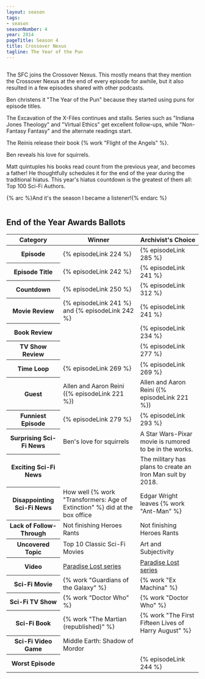```yaml
---
layout: season
tags:
- season
seasonNumber: 4
year: 2014
pageTitle: Season 4
title: Crossover Nexus
tagline: The Year of the Pun
---
```

<div class="columns">
<div class="column is-half">

The SFC joins the Crossover Nexus. This mostly means that they mention the Crossover Nexus at the end of every episode for awhile, but it also resulted in a few episodes shared with other podcasts.

Ben christens it "The Year of the Pun" because they started using puns for episode titles.

The Excavation of the X-Files continues and stalls. Series such as "Indiana Jones Theology" and "Virtual Ethics" get excellent follow-ups, while "Non-Fantasy Fantasy" and the alternate readings start.

The Reinis release their book {% work "Flight of the Angels" %}.

Ben reveals his love for squirrels.

Matt quintuples his books read count from the previous year, and becomes a father! He thoughtfully schedules it for the end of the year during the traditional hiatus. This year's hiatus countdown is the greatest of them all: Top 100 Sci-Fi Authors.

{% arc %}And it's the season I became a listener!{% endarc %}
</div>
</div>

<h2>End of the Year Awards Ballots</h2>
<table class="table is-striped">
    <thead>
        <tr>
            <th>Category</th>
            <th>Winner</th>
            <th class="archivist">Archivist's Choice</th>
        </tr>
    </thead>
    <tbody>
        <tr>
            <th>Episode</th>
            <td>{% episodeLink 224 %}</td>
            <td>{% episodeLink 285 %}</td>
        </tr>
        <tr>
            <th>Episode Title</th>
            <td>{% episodeLink 242 %}</td>
            <td>{% episodeLink 241 %}</td>
        </tr>
        <tr>
            <th>Countdown</th>
            <td>{% episodeLink 250 %}</td>
            <td>{% episodeLink 312 %}</td>
        </tr>
        <tr>
            <th>Movie Review</th>
            <td>{% episodeLink 241 %} and {% episodeLink 242 %}</td>
            <td>{% episodeLink 241 %}</td>
        </tr>
        <tr>
            <th>Book Review</th>
            <td></td>
            <td>{% episodeLink 234 %}</td>
        </tr>
        <tr>
            <th>TV Show Review</th>
            <td></td>
            <td>{% episodeLink 277 %}</td>
        </tr>
        <tr>
            <th>Time Loop</th>
            <td>{% episodeLink 269 %}</td>
            <td>{% episodeLink 269 %}</td>
        </tr>
        <tr>
            <th>Guest</th>
            <td>Allen and Aaron Reini ({% episodeLink 221 %})</td>
            <td>Allen and Aaron Reini ({% episodeLink 221 %})</td>
        </tr>
        <tr>
            <th>Funniest Episode</th>
            <td>{% episodeLink 279 %}</td>
            <td>{% episodeLink 293 %}</td>
        </tr>
        <tr>
            <th>Surprising Sci-Fi News</th>
            <td>Ben's love for squirrels</td>
            <td>A Star Wars-Pixar movie is rumored to be in the works.</td>
        </tr>
        <tr>
            <th>Exciting Sci-Fi News</th>
            <td></td>
            <td>The military has plans to create an Iron Man suit by 2018.</td>
        </tr>
        <tr>
            <th>Disappointing Sci-Fi News</th>
            <td>How well {% work "Transformers: Age of Extinction" %} did at the box office</td>
            <td>Edgar Wright leaves {% work "Ant-Man" %}</td>
        </tr>
        <tr>
            <th>Lack of Follow-Through</th>
            <td>Not finishing Heroes Rants</td>
            <td>Not finishing Heroes Rants</td>
        </tr>
        <tr>
            <th>Uncovered Topic</th>
            <td>Top 10 Classic Sci-Fi Movies</td>
            <td>Art and Subjectivity</td>
        </tr>
        <tr>
            <th>Video</th>
            <td><a href="https://www.youtube.com/watch?v=1kdb6aheldY">Paradise Lost series</a></td>
            <td><a href="https://www.youtube.com/watch?v=1kdb6aheldY">Paradise Lost series</a></td>
        </tr>
        <tr>
            <th>Sci-Fi Movie</th>
            <td>{% work "Guardians of the Galaxy" %}</td>
            <td>{% work "Ex Machina" %}</td>
        </tr>
        <tr>
            <th>Sci-Fi TV Show</th>
            <td>{% work "Doctor Who" %}</td>
            <td>{% work "Doctor Who" %}</td>
        </tr>
        <tr>
            <th>Sci-Fi Book</th>
            <td>{% work "The Martian (republished)" %}</td>
            <td>{% work "The First Fifteen Lives of Harry August" %}</td>
        </tr>
        <tr>
            <th>Sci-Fi Video Game</th>
            <td>Middle Earth: Shadow of Mordor</td>
            <td></td>
        </tr>
        <tr>
            <th>Worst Episode</th>
            <td></td>
            <td>{% episodeLink 244 %}</td>
        </tr>
    </tbody>
</table>